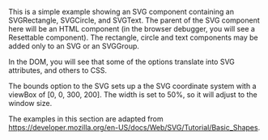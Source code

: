 This is a simple example showing an SVG component containing an SVGRectangle, SVGCircle, and SVGText. The parent of the SVG component here will be an HTML component (in the browser debugger, you will see a Resettable component). The rectangle, circle and text components may be added only to an SVG or an SVGGroup. 

In the DOM, you will see that some of the options translate into SVG attributes, and others to CSS.

The bounds option to the SVG sets up a the SVG coordinate system with a viewBox of [0, 0, 300, 200]. The width is set to 50%, so it will adjust to the window size.


The examples in this section are adapted from https://developer.mozilla.org/en-US/docs/Web/SVG/Tutorial/Basic_Shapes.


